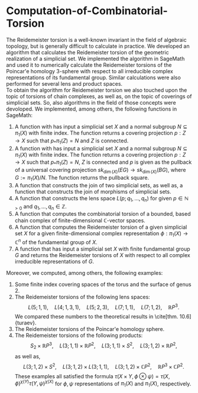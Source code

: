 # Computation-of-Combinatorial-Torsion
The Reidemeister torsion is a well-known invariant in the field of algebraic topology, but is generally difficult to calculate in practice. We developed an algorithm that calculates the Reidemeister torsion of the geometric realization of a simplicial set. We implemented the algorithm in SageMath and used it to numerically calculate the Reidemeister torsions of the Poincar\'e homology 3-sphere with respect to all irreducible complex representations of its fundamental group. Similar calculations were also performed for several lens and product spaces.  
To obtain the algorithm for Reidemeister torsion we also touched upon the topic of torsions of chain complexes, as well as, on the topic of coverings of simplicial sets. So, also algorithms in the field of those concepts were devoloped. 
We implemented, among others, the following functions in SageMath:
1. A function with has input a  simplicial set $X$ and a normal subgroup $N\subseteq \pi_1(X)$ with finite index. The function returns a covering projection $p: Z\to X$ such that $p_*\pi_1(Z) = N$ and $Z$ is connected. 
2. A function with has input a  simplicial set $X$ and a normal subgroup $N\subseteq \pi_1(X)$ with finite index. The function returns a covering projection $p: Z\to X$ such that $p_*\pi_1(Z) = N$, $Z$ is connected and $p$ is given as the pullback of a universal covering projection  $sk_{\dim(X)}(EG) \to  sk_{\dim(X)}(BG)$, where $G:=\pi_1(X)/N$. The function returns the pullback square. 
3. A function that constructs the join of two simplicial sets, as well as, a function that constructs the join of morphisms of simplicial sets.
4. A function that constructs the lens space $L(p;q_1,\dots, q_n)$ for given $p\in \mathbb{N}_{>0}$ and $q_1,\dots, q_n\in \mathbb{Z}$. 
5. A function that computes the combinatorial torsion of a bounded, based chain complex of finite-dimensional $\mathbb{C}$-vector spaces. 
6. A function that computes the Reidemeister torsion of a given simplicial set $X$ for a given finite-dimensional complex representation $\phi: \pi_1(X)\to \mathbb{C}^n$ of the fundamental group of $X$.
7. A function that has input a simplicial set $X$ with finite fundamental group $G$ and returns the Reidemeister torsions of $X$ with respect to all complex irreducible representations of $G$. 

Moreover, we computed, among others, the following examples: 
1. Some finite index covering spaces of the torus and the surface of genus $2$. 
2. The Reidemeister torsions of the following lens spaces:
		$$L(5;1,1), \quad L(4;1,3,1), \quad  L(5;2,3),  \quad L(7;1,1), \quad  L(7;1,2),  \quad \mathbb{R}P^3.$$
		We compared these numbers to the theoretical results in \cite[thm. 10.6]{turaev}.
3. The Reidemeister torsions of the Poincar\'e homology sphere. 
4. The Reidemeister torsions of the following products:
		$$S_2 \times \mathbb{R}P^3,\quad L(3;1,1)\times \mathbb{R}P^2,\quad  L(3;1,1)\times S^2, \quad L(3;1,2)\times \mathbb{R}P^2,$$
   as well as,
   	$$L(3;1,2)\times S^2, \quad L(3;1,2)\times L(3;1,1), \quad L(3;1,2)\times \mathbb{C}P^2, \quad  \mathbb{R}P^3 \times \mathbb{C}P^2.$$
   These examples all satisfied the formula $\tau(X\times Y , \phi\otimes \psi)=\tau(X,\phi)^{\chi(Y)} \tau(Y, \psi)^{\chi(X)}$ for $\phi,\psi$ representations of $\pi_1(X)$ and $\pi_1(X)$, respectively.
